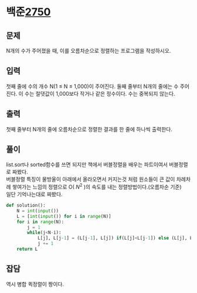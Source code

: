 # 백준[2750](https://www.acmicpc.net/problem/2750)
## 문제
N개의 수가 주어졌을 때, 이를 오름차순으로 정렬하는 프로그램을 작성하시오.
## 입력
첫째 줄에 수의 개수 N(1 ≤ N ≤ 1,000)이 주어진다. 둘째 줄부터 N개의 줄에는 수 주어진다. 이 수는 절댓값이 1,000보다 작거나 같은 정수이다. 수는 중복되지 않는다.
## 출력
첫째 줄부터 N개의 줄에 오름차순으로 정렬한 결과를 한 줄에 하나씩 출력한다.
## 풀이
list.sort나 sorted함수를 쓰면 되지만 책에서 버블정렬을 배우는 파트이여서 버블정렬로 짜봤다.  
버블정렬 특징이 물방울이 아래에서 올라오면서 커지는것 처럼 원소들이 큰 값이 차례차례 쌓여가는 느낌의 정렬으로 O( $N^2$ )의 속도를 내는 정렬방법이다.(오름차순 기준)  
	일단 기억나는대로 짜봤다.

```python
def solution():
    N = int(input())
    L = [int(input()) for i in range(N)]
    for i in range(N):
        j = 1
        while(j<N-i):
            L[j], L[j-1] = (L[j-1], L[j]) if(L[j]<L[j-1]) else (L[j], L[j-1])
            j += 1
    return L
```

## 잡담
역시 병합 퀵정렬이 짱이다.
